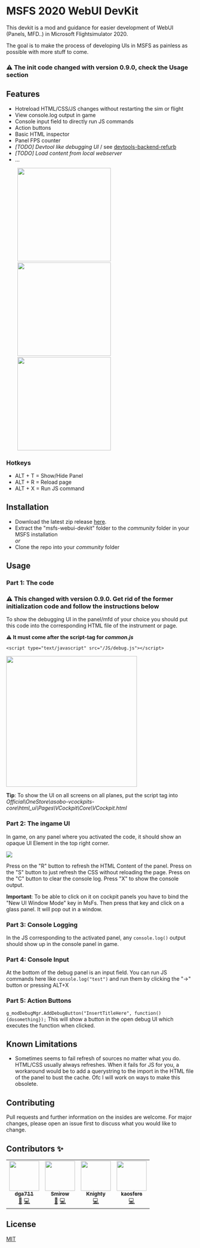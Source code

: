 # MSFS 2020 WebUI DevKit

This devkit is a mod and guidance for easier development of WebUI (Panels, MFD..) in Microsoft Flightsimulator 2020.

The goal is to make the process of developing UIs in MSFS as painless as possible with more stuff to come.

### **⚠️ The init code changed with version 0.9.0, check the Usage section**

## Features
* Hotreload HTML/CSS/JS changes without restarting the sim or flight
* View console.log output in game
* Console input field to directly run JS commands
* Action buttons
* Basic HTML inspector
* Panel FPS counter
* _[TODO] Devtool like debugging UI_ / see [devtools-backend-refurb](https://github.com/dga711/devtools-backend-refurb)
* _[TODO] Load content from local webserver_
* ...

<img src="https://i.imgur.com/YZdhMiA.gif" width="250" style="margin-left:30px">&nbsp;&nbsp;&nbsp;<img src="https://i.imgur.com/XC7l5mu.png" width="250" style="margin-left:30px"></img>&nbsp;&nbsp;&nbsp;<img src="https://i.imgur.com/DoIzpuK.png" width="250" style="margin-left:30px">

### Hotkeys
* ALT + T = Show/Hide Panel
* ALT + R = Reload page
* ALT + X = Run JS command

## Installation

* Download the latest zip release [here](https://github.com/dga711/msfs-webui-devkit/releases).
* Extract the "msfs-webui-devkit" folder to the _community_ folder in your MSFS installation  
_or_  
* Clone the repo into your _community_ folder


## Usage

### Part 1: The code

### **⚠️ This changed with version 0.9.0. Get rid of the former initialization code and follow the instructions below**

To show the debugging UI in the panel/mfd of your choice you should put this code into the corresponding HTML file of the instrument or page.

**⚠️ It must come after the script-tag for _common.js_**
```        
<script type="text/javascript" src="/JS/debug.js"></script>
```
<img src="https://i.imgur.com/92KI7bM.png" width="350">

**Tip**: To show the UI on all screens on all planes, put the script tag into _Official\OneStore\asobo-vcockpits-core\html_ui\Pages\VCockpit\Core\VCockpit.html_
### Part 2: The ingame UI
In game, on any panel where you activated the code, it should show an opaque UI Element in the top right corner.

![](https://i.imgur.com/gw90Lmk.png)

Press on the "R" button to refresh the HTML Content of the panel. 
Press on the "S" button to just refresh the CSS without reloading the page.
Press on the "C" button to clear the console log.
Press "X" to show the console output.

**Important**: To be able to click on it on cockpit panels you have to bind the "New UI Window Mode" key in MsFs. Then press that key and click on a glass panel. It will pop out in a window.

### Part 3: Console Logging
In the JS corresponding to the activated panel, any `console.log()` output should show up in the console panel in game.

### Part 4: Console Input
At the bottom of the debug panel is an input field. You can run JS commands here like ```console.log("test")``` and run them by clicking the "->" button or pressing ALT+X

### Part 5: Action Buttons
```g_modDebugMgr.AddDebugButton("InsertTitleHere", function() {dosomething});```
This will show a button in the open debug UI which executes the function when clicked.


## Known Limitations

* Sometimes seems to fail refresh of sources no matter what you do.   
HTML/CSS usually always refreshes. When it fails for JS for you, a workaround would be to add a querystring to the import in the HTML file of the panel to bust the cache. Ofc I will work on ways to make this obsolete.

## Contributing
Pull requests and further information on the insides are welcome. For major changes, please open an issue first to discuss what you would like to change.

## Contributors ✨

<!-- ALL-CONTRIBUTORS-LIST:START - Do not remove or modify this section -->
<!-- prettier-ignore-start -->
<!-- markdownlint-disable -->
<table>
  <tr>
    <td align="center"><a href="https://github.com/dga711"><img src="https://avatars0.githubusercontent.com/u/2995606?v=4" width="80px;" alt=""/><br /><sub><b>dga711</b></sub></a><br /><a href="#ideas-naorunaoru" title="Ideas, Planning, & Feedback">🤔</a> <a href="https://github.com/dga711/msfs-webui-devkit/commits?author=dga711" title="Code">💻</a></td>
    <td align="center"><a href="https://github.com/Smirow"><img src="https://avatars1.githubusercontent.com/u/16503412?v=4" width="80px;" alt=""/><br /><sub><b>Smirow</b></sub></a><br /><a href="https://github.com/dga711/msfs-webui-devkit/issues?q=is%3Aissue+author%3ASmirow" title="Bug reports">🐛</a> <a href="https://github.com/dga711/msfs-webui-devkit/commits?author=Smirow" title="Code">💻</a></td>
    <td align="center"><a href="https://github.com/knighty"><img src="https://avatars3.githubusercontent.com/u/1693684?v=4" width="80px;" alt=""/><br /><sub><b>Knighty</b></sub></a><br /><a href="https://github.com/dga711/msfs-webui-devkit/commits?author=knighty" title="Code">💻</a></td>
    <td align="center"><a href="https://github.com/kaosfere"><img src="https://avatars3.githubusercontent.com/u/235912?v=4" width="80px;" alt=""/><br /><sub><b>kaosfere</b></sub></a><br /><a href="https://github.com/dga711/msfs-webui-devkit/commits?author=kaosfere" title="Code">💻</a></td>
  </tr>
</table>

<!-- markdownlint-enable -->
<!-- prettier-ignore-end -->
<!-- ALL-CONTRIBUTORS-LIST:END -->

## License
[MIT](https://choosealicense.com/licenses/mit/)
